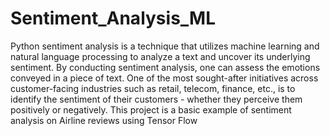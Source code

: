 # Sentiment_Analysis_ML
Python sentiment analysis is a technique that utilizes machine learning and natural language processing to analyze a text and uncover its underlying sentiment. By conducting sentiment analysis, one can assess the emotions conveyed in a piece of text.
One of the most sought-after initiatives across customer-facing industries such as retail, telecom, finance, etc., is to identify the sentiment of their customers - whether they perceive them positively or negatively.
This project is a basic example of sentiment analysis on Airline reviews using Tensor Flow

